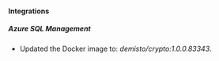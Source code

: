 #### Integrations
##### Azure SQL Management
- Updated the Docker image to: *demisto/crypto:1.0.0.83343*.

